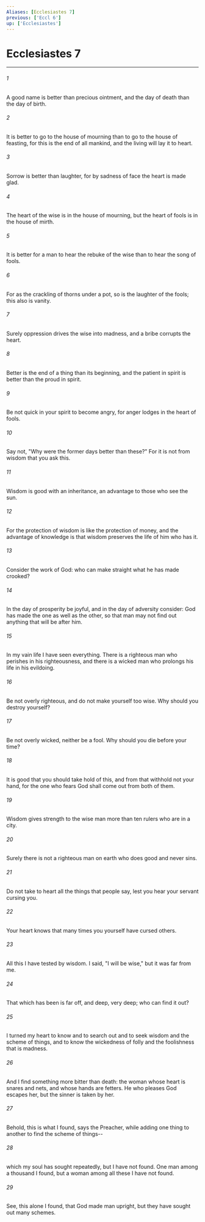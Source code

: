 ```yaml
---
Aliases: [Ecclesiastes 7]
previous: ['Eccl 6']
up: ['Ecclesiastes']
---
```

# Ecclesiastes 7

***

 

###### 1 
A good name is better than precious ointment, 
 and the day of death than the day of birth. 
 
 

###### 2 
It is better to go to the house of mourning 
 than to go to the house of feasting, 
 for this is the end of all mankind, 
 and the living will lay it to heart. 
 
 

###### 3 
Sorrow is better than laughter, 
 for by sadness of face the heart is made glad. 
 
 

###### 4 
The heart of the wise is in the house of mourning, 
 but the heart of fools is in the house of mirth. 
 
 

###### 5 
It is better for a man to hear the rebuke of the wise 
 than to hear the song of fools. 
 
 

###### 6 
For as the crackling of thorns under a pot, 
 so is the laughter of the fools; 
 this also is vanity. 
 
 

###### 7 
Surely oppression drives the wise into madness, 
 and a bribe corrupts the heart. 
 
 

###### 8 
Better is the end of a thing than its beginning, 
 and the patient in spirit is better than the proud in spirit. 
 
 

###### 9 
Be not quick in your spirit to become angry, 
 for anger lodges in the heart of fools. 
 
 

###### 10 
Say not, "Why were the former days better than these?" 
 For it is not from wisdom that you ask this. 
 
 

###### 11 
Wisdom is good with an inheritance, 
 an advantage to those who see the sun. 
 
 

###### 12 
For the protection of wisdom is like the protection of money, 
 and the advantage of knowledge is that wisdom preserves the life of him who has it. 
 
 

###### 13 
Consider the work of God: 
 who can make straight what he has made crooked?
 
 

###### 14 
In the day of prosperity be joyful, and in the day of adversity consider: God has made the one as well as the other, so that man may not find out anything that will be after him.
 
 

###### 15 
In my vain life I have seen everything. There is a righteous man who perishes in his righteousness, and there is a wicked man who prolongs his life in his evildoing. 
 

###### 16 
Be not overly righteous, and do not make yourself too wise. Why should you destroy yourself? 
 

###### 17 
Be not overly wicked, neither be a fool. Why should you die before your time? 
 

###### 18 
It is good that you should take hold of this, and from that withhold not your hand, for the one who fears God shall come out from both of them.
 
 

###### 19 
Wisdom gives strength to the wise man more than ten rulers who are in a city.
 
 

###### 20 
Surely there is not a righteous man on earth who does good and never sins.
 
 

###### 21 
Do not take to heart all the things that people say, lest you hear your servant cursing you. 
 

###### 22 
Your heart knows that many times you yourself have cursed others.
 
 

###### 23 
All this I have tested by wisdom. I said, "I will be wise," but it was far from me. 
 

###### 24 
That which has been is far off, and deep, very deep; who can find it out?
 
 

###### 25 
I turned my heart to know and to search out and to seek wisdom and the scheme of things, and to know the wickedness of folly and the foolishness that is madness. 
 

###### 26 
And I find something more bitter than death: the woman whose heart is snares and nets, and whose hands are fetters. He who pleases God escapes her, but the sinner is taken by her. 
 

###### 27 
Behold, this is what I found, says the Preacher, while adding one thing to another to find the scheme of things-- 
 

###### 28 
which my soul has sought repeatedly, but I have not found. One man among a thousand I found, but a woman among all these I have not found. 
 

###### 29 
See, this alone I found, that God made man upright, but they have sought out many schemes.
 
